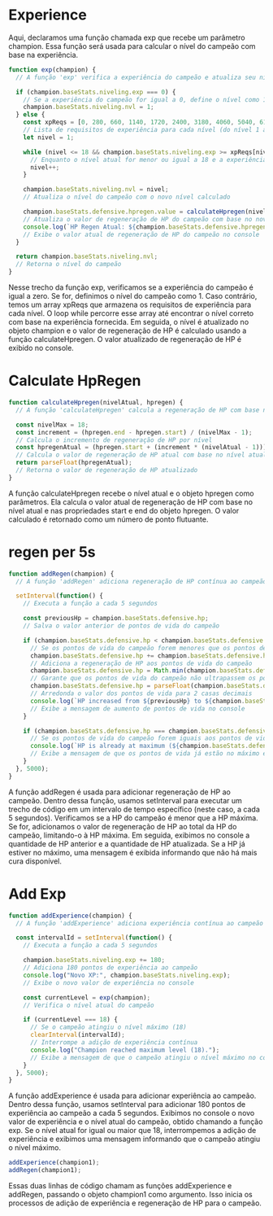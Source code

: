 # Experience
Aqui, declaramos uma função chamada exp que recebe um parâmetro champion. Essa função será usada para calcular o nível do campeão com base na experiência.
```javascript
function exp(champion) {
  // A função 'exp' verifica a experiência do campeão e atualiza seu nível

  if (champion.baseStats.niveling.exp === 0) {
    // Se a experiência do campeão for igual a 0, define o nível como 1
    champion.baseStats.niveling.nvl = 1;
  } else {
    const xpReqs = [0, 280, 660, 1140, 1720, 2400, 3180, 4060, 5040, 6120, 7300, 8580, 9960, 11440, 13020, 14700, 16480, 18360];
    // Lista de requisitos de experiência para cada nível (do nível 1 ao 18)
    let nivel = 1;

    while (nivel <= 18 && champion.baseStats.niveling.exp >= xpReqs[nivel]) {
      // Enquanto o nível atual for menor ou igual a 18 e a experiência atual for maior ou igual ao requisito de experiência para o próximo nível
      nivel++;
    }

    champion.baseStats.niveling.nvl = nivel;
    // Atualiza o nível do campeão com o novo nível calculado

    champion.baseStats.defensive.hpregen.value = calculateHpregen(nivel, champion.baseStats.defensive.hpregen);
    // Atualiza o valor de regeneração de HP do campeão com base no novo nível
    console.log(`HP Regen Atual: ${champion.baseStats.defensive.hpregen.value}`);
    // Exibe o valor atual de regeneração de HP do campeão no console
  }

  return champion.baseStats.niveling.nvl;
  // Retorna o nível do campeão
}
```
Nesse trecho da função exp, verificamos se a experiência do campeão é igual a zero. Se for, definimos o nível do campeão como 1. Caso contrário, temos um array xpReqs que armazena os requisitos de experiência para cada nível. O loop while percorre esse array até encontrar o nível correto com base na experiência fornecida. Em seguida, o nível é atualizado no objeto champion e o valor de regeneração de HP é calculado usando a função calculateHpregen. O valor atualizado de regeneração de HP é exibido no console.

# Calculate HpRegen
```javascript
function calculateHpregen(nivelAtual, hpregen) {
  // A função 'calculateHpregen' calcula a regeneração de HP com base no nível atual do campeão

  const nivelMax = 18;
  const increment = (hpregen.end - hpregen.start) / (nivelMax - 1);
  // Calcula o incremento de regeneração de HP por nível
  const hpregenAtual = (hpregen.start + (increment * (nivelAtual - 1))).toFixed(2);
  // Calcula o valor de regeneração de HP atual com base no nível atual
  return parseFloat(hpregenAtual);
  // Retorna o valor de regeneração de HP atualizado
}
```
A função calculateHpregen recebe o nível atual e o objeto hpregen como parâmetros. Ela calcula o valor atual de regeneração de HP com base no nível atual e nas propriedades start e end do objeto hpregen. O valor calculado é retornado como um número de ponto flutuante.

# regen per 5s
```javascript
function addRegen(champion) {
  // A função 'addRegen' adiciona regeneração de HP contínua ao campeão

  setInterval(function() {
    // Executa a função a cada 5 segundos

    const previousHp = champion.baseStats.defensive.hp;
    // Salva o valor anterior de pontos de vida do campeão

    if (champion.baseStats.defensive.hp < champion.baseStats.defensive.maxhp) {
      // Se os pontos de vida do campeão forem menores que os pontos de vida máximos
      champion.baseStats.defensive.hp += champion.baseStats.defensive.hpregen.value;
      // Adiciona a regeneração de HP aos pontos de vida do campeão
      champion.baseStats.defensive.hp = Math.min(champion.baseStats.defensive.hp, champion.baseStats.defensive.maxhp);
      // Garante que os pontos de vida do campeão não ultrapassem os pontos de vida máximos
      champion.baseStats.defensive.hp = parseFloat(champion.baseStats.defensive.hp.toFixed(2));
      // Arredonda o valor dos pontos de vida para 2 casas decimais
      console.log(`HP increased from ${previousHp} to ${champion.baseStats.defensive.hp}`);
      // Exibe a mensagem de aumento de pontos de vida no console
    }

    if (champion.baseStats.defensive.hp === champion.baseStats.defensive.maxhp) {
      // Se os pontos de vida do campeão forem iguais aos pontos de vida máximos
      console.log(`HP is already at maximum (${champion.baseStats.defensive.hp}). No further healing.`);
      // Exibe a mensagem de que os pontos de vida já estão no máximo e não há cura adicional
    }
  }, 5000);
}
```
A função addRegen é usada para adicionar regeneração de HP ao campeão. Dentro dessa função, usamos setInterval para executar um trecho de código em um intervalo de tempo específico (neste caso, a cada 5 segundos). Verificamos se a HP do campeão é menor que a HP máxima. Se for, adicionamos o valor de regeneração de HP ao total da HP do campeão, limitando-o à HP máxima. Em seguida, exibimos no console a quantidade de HP anterior e a quantidade de HP atualizada. Se a HP já estiver no máximo, uma mensagem é exibida informando que não há mais cura disponível.

# Add Exp
```javascript
function addExperience(champion) {
  // A função 'addExperience' adiciona experiência contínua ao campeão

  const intervalId = setInterval(function() {
    // Executa a função a cada 5 segundos

    champion.baseStats.niveling.exp += 180;
    // Adiciona 180 pontos de experiência ao campeão
    console.log("Novo XP:", champion.baseStats.niveling.exp);
    // Exibe o novo valor de experiência no console

    const currentLevel = exp(champion);
    // Verifica o nível atual do campeão

    if (currentLevel === 18) {
      // Se o campeão atingiu o nível máximo (18)
      clearInterval(intervalId);
      // Interrompe a adição de experiência contínua
      console.log("Champion reached maximum level (18).");
      // Exibe a mensagem de que o campeão atingiu o nível máximo no console
    }
  }, 5000);
}
```
A função addExperience é usada para adicionar experiência ao campeão. Dentro dessa função, usamos setInterval para adicionar 180 pontos de experiência ao campeão a cada 5 segundos. Exibimos no console o novo valor de experiência e o nível atual do campeão, obtido chamando a função exp. Se o nível atual for igual ou maior que 18, interrompemos a adição de experiência e exibimos uma mensagem informando que o campeão atingiu o nível máximo.

```javascript
addExperience(champion1);
addRegen(champion1);
```
Essas duas linhas de código chamam as funções addExperience e addRegen, passando o objeto champion1 como argumento. Isso inicia os processos de adição de experiência e regeneração de HP para o campeão.
